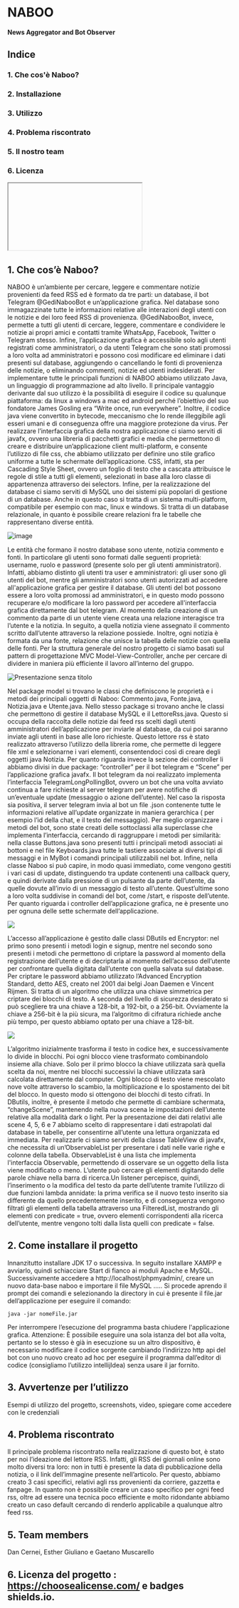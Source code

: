 # NABOO 
**News Aggregator and Bot Observer**

## Indice
### 1. Che cos'è Naboo?
### 2. Installazione
### 3. Utilizzo
### 4. Problema riscontrato
### 5. Il nostro team
### 6. Licenza
<iframe>
    width="560" height="315" src="https://www.youtube.com/embed/XnC91s3tqrI" title="YouTube video player" frameborder="0" allow="accelerometer; autoplay; clipboard-write; encrypted-media; gyroscope; picture-in-picture" allowfullscreen
</iframe>

## 1. Che cos’è Naboo?
NABOO è un’ambiente per cercare, leggere e commentare notizie provenienti da feed RSS ed è formato da tre parti: un database, il bot Telegram @GediNabooBot e un’applicazione grafica. Nel database sono immagazzinate tutte le informazioni relative alle interazioni degli utenti con le notizie e dei loro feed RSS di provenienza. @GediNabooBot, invece, permette a tutti gli utenti di cercare, leggere, commentare e condividere le notizie ai propri amici e contatti tramite WhatsApp, Facebook, Twitter o Telegram stesso. Infine, l’applicazione grafica è accessibile solo agli utenti registrati come amministratori, o da utenti Telegram che sono stati promossi a loro volta ad amministratori e possono così modificare ed eliminare i dati presenti sul database, aggiungendo o cancellando le fonti di provenienza delle notizie, o eliminando commenti, notizie ed utenti indesiderati. 
Per implementare tutte le principali funzioni di NABOO abbiamo utilizzato Java, un linguaggio di programmazione ad alto livello. Il principale vantaggio derivante dal suo utilizzo è la possibilità di eseguire il codice su qualunque piattaforma: da linux a windows a mac ed android perché l’obiettivo del suo fondatore James Gosling era “Write once, run everywhere”. Inoltre, il codice java viene convertito in bytecode, meccanismo che lo rende illeggibile agli esseri umani e di conseguenza offre una maggiore protezione da virus. Per realizzare l’interfaccia grafica della nostra applicazione ci siamo serviti di javafx, ovvero una libreria di pacchetti grafici e media che permettono di creare e distribuire un’applicazione client multi-platform, e consente l’utilizzo di file css, che abbiamo utilizzato per definire uno stile grafico uniforme a tutte le schermate dell’applicazione. CSS, infatti, sta per Cascading Style Sheet, ovvero un foglio di testo che a cascata attribuisce le regole di stile a tutti gli elementi, selezionati in base alla loro classe di appartenenza attraverso dei selectors. Infine, per la realizzazione del database ci siamo serviti di MySQL uno dei sistemi più popolari di gestione di un database. Anche in questo caso si tratta di un sistema multi-platform, compatibile per esempio con mac, linux e windows. Si tratta di un database relazionale, in quanto è possibile creare relazioni fra le tabelle che rappresentano diverse entità. 

![image](https://user-images.githubusercontent.com/107881742/205910691-33735230-deea-4f3a-954a-287099eae9e9.png)

Le entità che formano il nostro database sono utente, notizia commento e fonti. In particolare gli utenti sono formati dalle seguenti proprietà: username, ruolo e password (presente solo per gli utenti amministratori). Infatti, abbiamo distinto gli utenti tra user e amministratori: gli user sono gli utenti del bot, mentre gli amministratori sono utenti autorizzati ad accedere all'applicazione grafica per gestire il database. Gli utenti del bot possono essere a loro volta promossi ad amministratori, e in questo modo possono recuperare e/o modificare la loro password per accedere all'interfaccia grafica direttamente dal bot telegram. Al momento della creazione di un commento da parte di un utente viene creata una relazione interagisce tra l’utente e la notizia. In seguito, a quella notizia viene assegnato il commento scritto dall’utente attraverso la relazione possiede. Inoltre, ogni notizia è formata da una fonte, relazione che unisce la tabella delle notizie con quella delle fonti.
Per la struttura generale del nostro progetto ci siamo basati sul pattern di progettazione MVC Model-View-Controller, anche per cercare di dividere in maniera più efficiente il lavoro all’interno del gruppo.

![Presentazione senza titolo](https://user-images.githubusercontent.com/107881742/206129496-e00f0475-4f92-4ffe-b6c2-0f802f30549a.jpg)

Nel package model si trovano le classi che definiscono le proprietà e i metodi dei principali oggetti di Naboo: Commento.java, Fonte.java, Notizia.java e Utente.java. Nello stesso package si trovano anche le classi che permettono di gestire il database MySQL e il LettoreRss.java. Questo si occupa della raccolta delle notizie dai feed rss scelti dagli utenti amministratori dell’applicazione per inviarle al database, da cui poi saranno inviate agli utenti in base alle loro richieste. Questo lettore rss è stato realizzato attraverso l’utilizzo della libreria rome, che permette di leggere file xml e selezionarne i vari elementi, consentendoci così di creare degli oggetti java Notizia. Per quanto riguarda invece la sezione dei controller li abbiamo divisi in due package: “controller” per il bot telegram e “Scene” per l’applicazione grafica javafx. 
Il bot telegram da noi realizzato implementa l’interfaccia TelegramLongPollingBot, ovvero un bot che una volta avviato continua a fare richieste al server telegram per avere notifiche di un’eventuale update (messaggio o azione dell’utente). Nel caso la risposta sia positiva, il server telegram invia al bot un file .json contenente tutte le informazioni relative all’update organizzate in maniera gerarchica ( per esempio l’id della chat, e il testo del messaggio). Per meglio organizzare i metodi del bot, sono state creati delle sottoclassi alla superclasse che implementa l’interfaccia, cercando di raggruppare i metodi per similarità: nella classe Buttons.java sono presenti tutti i principali metodi associati ai bottoni e nel file Keyboards.java tutte le tastiere associate ai diversi tipi di messaggi e in MyBot i comandi principali utilizzabili nel bot. Infine, nella classe Naboo si può capire, in modo quasi immediato, come vengono gestiti i vari casi di update, distinguendo tra update contenenti una callback query, e quindi derivate dalla pressione di un pulsante da parte dell’utente, da quelle dovute all’invio di un messaggio di testo all’utente. Quest’ultime sono a loro volta suddivise in comandi del bot, come /start, e risposte dell’utente. 
Per quanto riguarda i controller dell’applicazione grafica, ne è presente uno per ognuna delle sette schermate dell’applicazione. 

[![](https://mermaid.ink/img/eyJjb2RlIjoiZ3JhcGggVERcbiAgICAxLmxvZ2luX3ZpZXcgLS0-IERCVXRpbHNcbiAgICAxLmxvZ2luX3ZpZXcgLS0-IEVuY3J5cHRvclxuICAgIDEubG9naW5fdmlldyAtLT4gTG9naW5Db250cm9sbGVyXG4gICAgMi5zaWdudXBfdmlldyAtLT4gRW5jcnlwdG9yXG4gICAgMi5zaWdudXBfdmlldyAtLT4gU2lnblVwQ29udHJvbGVyXG4gICAgMi5zaWdudXBfdmlldyAtLT4gREJVdGlsc1xuICAgIDMuaG9tZSAtLT4gSG9tZUNvbnRyb2xsZXJcbiAgICA0LmZvbnRpIC0tPiBGb250aUNvbnRyb2xsZXJcbiAgICA1Lm5ld3MgLS0-IE5ld3NDb250cm9sbGVyXG4gICAgNi51dGVudGkgLS0-IFVzZXJDb250cm9sbGVyXG4gICAgNy5jb21tZW50aSAtLT4gQ29tbWVudGlDb250cm9sbGVyXG5cbiAgIiwibWVybWFpZCI6eyJ0aGVtZSI6ImRlZmF1bHQifSwidXBkYXRlRWRpdG9yIjpmYWxzZX0)](https://mermaid-js.github.io/docs/mermaid-live-editor-beta/#/edit/eyJjb2RlIjoiZ3JhcGggVERcbiAgICAxLmxvZ2luX3ZpZXcgLS0-IERCVXRpbHNcbiAgICAxLmxvZ2luX3ZpZXcgLS0-IEVuY3J5cHRvclxuICAgIDEubG9naW5fdmlldyAtLT4gTG9naW5Db250cm9sbGVyXG4gICAgMi5zaWdudXBfdmlldyAtLT4gRW5jcnlwdG9yXG4gICAgMi5zaWdudXBfdmlldyAtLT4gU2lnblVwQ29udHJvbGVyXG4gICAgMi5zaWdudXBfdmlldyAtLT4gREJVdGlsc1xuICAgIDMuaG9tZSAtLT4gSG9tZUNvbnRyb2xsZXJcbiAgICA0LmZvbnRpIC0tPiBGb250aUNvbnRyb2xsZXJcbiAgICA1Lm5ld3MgLS0-IE5ld3NDb250cm9sbGVyXG4gICAgNi51dGVudGkgLS0-IFVzZXJDb250cm9sbGVyXG4gICAgNy5jb21tZW50aSAtLT4gQ29tbWVudGlDb250cm9sbGVyXG5cbiAgIiwibWVybWFpZCI6eyJ0aGVtZSI6ImRlZmF1bHQifSwidXBkYXRlRWRpdG9yIjpmYWxzZX0)

L’accesso all’applicazione è gestito dalle classi DButils ed Encryptor: nel primo sono presenti i metodi login e signup, mentre nel secondo sono presenti i metodi che permettono di criptare la password al momento della registrazione dell’utente e di decriptarla al momento dell’accesso dell’utente per confrontare quella digitata dall’utente con quella salvata sul database. Per criptare le password abbiamo utilizzato l’Advanced Encryption Standard, detto AES, creato nel 2001 dai belgi Joan Daemen e Vincent Rijmen. Si tratta di un algoritmo che utilizza una chiave simmetrica per criptare dei blocchi di testo. A seconda del livello di sicurezza desiderato si può scegliere tra una chiave a 128-bit, a 192-bit, o a 256-bit. Ovviamente la chiave a 256-bit è la più sicura, ma l’algoritmo di cifratura richiede anche più tempo, per questo abbiamo optato per una chiave a 128-bit.

[![](https://mermaid.ink/img/eyJjb2RlIjoiZ3JhcGggVERcbiAgICBBKE9yaWdpbmFsIE1lc3NhZ2UpIC0tPnxDb252ZXJ0IHRvIEhleHwgQihTcGxpdCBpbnRvIEJsb2NrcylcbiAgICBCIC0tPkQoNGMgNmYgNzIgNjUpXG4gICAgQiAtLT5FKDZkIDIwIDY5IDcwKVxuICAgIEIgLS0-Rig3MyA3NSA2ZCAyMClcbiAgICBEIC0tPiBHXG4gICAgRSAtLT4gR1xuICAgIEYgLS0-IEcoRWFjaCBibG9jaylcbiAgICBHIC0tPiBIKEJsZW5kZXIpXG4gICAgSShLZXkpIC0tPiBIXG4gICAgSCAtLT58QWVzIEFsZ29yaXRobXxKKENpcGhlcmVkIEJsb2NrKVxuICAgIEogLS0-fG5ldyBjb21wdXRlZCBrZXl8IEhcbiAgICBKIC0tPiBLKHdob2xlIG1lc3NhZ2UgY2lwaGVyZWQpXG4gICAgICAgICIsIm1lcm1haWQiOnsidGhlbWUiOiJkZWZhdWx0In0sInVwZGF0ZUVkaXRvciI6ZmFsc2V9)](https://mermaid-js.github.io/docs/mermaid-live-editor-beta/#/edit/eyJjb2RlIjoiZ3JhcGggVERcbiAgICBBKE9yaWdpbmFsIE1lc3NhZ2UpIC0tPnxDb252ZXJ0IHRvIEhleHwgQihTcGxpdCBpbnRvIEJsb2NrcylcbiAgICBCIC0tPkQoNGMgNmYgNzIgNjUpXG4gICAgQiAtLT5FKDZkIDIwIDY5IDcwKVxuICAgIEIgLS0-Rig3MyA3NSA2ZCAyMClcbiAgICBEIC0tPiBHXG4gICAgRSAtLT4gR1xuICAgIEYgLS0-IEcoRWFjaCBibG9jaylcbiAgICBHIC0tPiBIKEJsZW5kZXIpXG4gICAgSShLZXkpIC0tPiBIXG4gICAgSCAtLT58QWVzIEFsZ29yaXRobXxKKENpcGhlcmVkIEJsb2NrKVxuICAgIEogLS0-fG5ldyBjb21wdXRlZCBrZXl8IEhcbiAgICBKIC0tPiBLKHdob2xlIG1lc3NhZ2UgY2lwaGVyZWQpXG4gICAgICAgICIsIm1lcm1haWQiOnsidGhlbWUiOiJkZWZhdWx0In0sInVwZGF0ZUVkaXRvciI6ZmFsc2V9)

L’algoritmo inizialmente trasforma il testo in codice hex, e successivamente lo divide in blocchi. Poi ogni blocco viene trasformato combinandolo insieme alla chiave. Solo per il primo blocco la chiave utilizzata sarà quella scelta da noi, mentre nei blocchi successivi la chiave utilizzata sarà calcolata direttamente dal computer. Ogni blocco di testo viene mescolato nove volte attraverso lo scambio, la moltiplicazione e lo spostamento dei bit del blocco. In questo modo si ottengono dei blocchi di testo cifrati. 
In DButils, inoltre, è presente il metodo che permette di cambiare schermata, “changeScene”, mantenendo nella nuova scena le impostazioni dell’utente relative alla modalità dark o light. Per la presentazione dei dati relativi alle scene 4, 5, 6 e 7 abbiamo scelto di rappresentare i dati estrapolati dal database in tabelle, per consentirne all’utente una lettura organizzata ed immediata. Per realizzarle ci siamo serviti della classe TableView di javafx, che necessita di un’ObservableList per presentare i dati nelle varie righe e colonne della tabella. ObservableList è una lista che implementa l'interfaccia Observable, permettendo di osservare se un oggetto della lista viene modificato o meno.
L’utente può cercare gli elementi digitando delle parole chiave nella barra di ricerca.Un listener percepisce, quindi, l’inserimento o la modifica del testo da parte dell’utente  tramite l’utilizzo di due funzioni lambda annidate: la prima verifica se il nuovo testo inserito sia differente da quello precedentemente inserito, e di conseguenza vengono filtrati gli elementi della tabella attraverso una FilteredList, mostrando gli elementi con predicate = true, ovvero elementi corrispondenti alla ricerca dell’utente, mentre vengono tolti dalla lista quelli con  predicate = false.
## 2. Come installare il progetto
Innanzitutto installare JDK 17 o successiva. In seguito installare XAMPP e avviarlo, quindi schiacciare Start di fianco ai moduli Apache e MySQL. Successivamente accedere a http://localhost/phpmyadmin/, creare un nuovo data-base naboo e importare il file MySQL …..
Si procede aprendo il prompt dei comandi e selezionando la directory in cui è presente il file.jar dell’applicazione per eseguire il comando:
```
java -jar nomeFile.jar
```
Per interrompere l’esecuzione del programma basta chiudere l'applicazione grafica. 
Attenzione: È possibile eseguire una sola istanza del bot alla volta, pertanto se lo stesso è già in esecuzione su un altro dispositivo, è necessario modificare il codice sorgente cambiando l’indirizzo http api del bot con uno nuovo creato ad hoc per eseguire il programma dall’editor di codice (consigliamo l’utilizzo intellijIdea) senza usare il jar fornito.
## 3. Avvertenze per l’utilizzo
Esempi di utilizzo del progetto,  screenshots, video, spiegare come accedere con le credenziali
## 4. Problema riscontrato
Il principale problema riscontrato nella realizzazione di questo bot, è stato per noi l’ideazione del lettore RSS. Infatti, gli RSS dei giornali online sono molto diversi tra loro: non in tutti è presente la data di pubblicazione della notizia, o il link dell’immagine presente nell’articolo. Per questo, abbiamo creato 3 casi specifici, relativi agli rss provenienti da corriere, gazzetta e fanpage. In quanto non è possibile creare un caso specifico per ogni feed rss, oltre ad essere una tecnica poco efficiente e molto ridondante abbiamo creato un caso default cercando di renderlo applicabile a qualunque altro feed rss. 
## 5. Team members
Dan Cernei, Esther Giuliano e Gaetano Muscarello
## 6. Licenza del progetto : https://choosealicense.com/ e badges shields.io.
